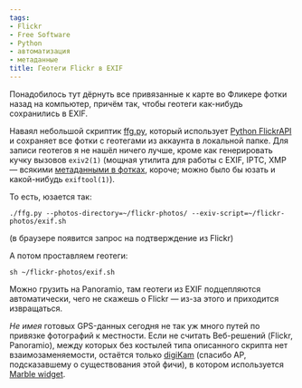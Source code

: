 ```yaml
---
tags:
- Flickr
- Free Software
- Python
- автоматизация
- метаданные
title: Геотеги Flickr в EXIF
---
```


Понадобилось тут дёрнуть все привязанные к карте во Фликере фотки назад
на компьютер, причём так, чтобы геотеги как-нибудь сохранились в EXIF.

Наваял небольшой скриптик [ffg.py][], который использует [Python
FlickrAPI][] и сохраняет все фотки с геотегами из аккаунта в локальной
папке. Для записи геотегов я не нашёл ничего лучше, кроме как
генерировать кучку вызовов `exiv2(1)` (мощная утилита для работы с EXIF,
IPTC, XMP — всякими [метаданными в фотках][], короче; можно было бы
юзать и какой-нибудь `exiftool(1)`).

То есть, юзается так:

    ./ffg.py --photos-directory=~/flickr-photos/ --exiv-script=~/flickr-photos/exif.sh

(в браузере появится запрос на подтверждение из Flickr)

А потом проставляем геотеги:

    sh ~/flickr-photos/exif.sh

Можно грузить на Panoramio, там геотеги из EXIF подцепляются
автоматически, чего не скажешь о Flickr — из-за этого и приходится
извращаться.

*Не имея* готовых GPS-данных сегодня не так уж много путей по привязке
фотографий к местности. Если не считать Веб-решений (Flickr, Panoramio),
между которых без костылей типа описанного скрипта нет
взаимозаменяемости, остаётся только [digiKam][] (спасибо AP,
подсказавшему о существования этой фичи), в котором используется [Marble
widget][].

  [ffg.py]: http://github.com/dzhus/flickr-fetch-geotags/blob/master
  [Python FlickrAPI]: http://flickrapi.sourceforge.net/flickrapi.html
  [метаданными в фотках]: http://dzhus.org/posts/2006-12-16-using-tags.html
  [digiKam]: http://www.digikam.org/drupal/node/318
  [Marble widget]: http://edu.kde.org/marble/
